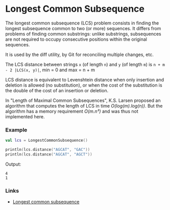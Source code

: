 # Longest Common Subsequence

The longest common subsequence (LCS) problem consists in finding the longest subsequence common to two (or more)
sequences. It differs from problems of finding common substrings: unlike substrings, subsequences are not required
to occupy consecutive positions within the original sequences.

It is used by the diff utility, by Git for reconciling multiple changes, etc.

The LCS distance between strings `x` (of length `n`) and `y` (of length `m`) is `n + m - 2 |LCS(x, y)|`,
min = 0 and max = n + m

LCS distance is equivalent to Levenshtein distance when only insertion and deletion is allowed (no substitution), or
when the cost of the substitution is the double of the cost of an insertion or deletion.

In "Length of Maximal Common Subsequences", K.S. Larsen proposed an algorithm that computes the length of LCS in time 
*O(log(m).log(n))*. But the algorithm has a memory requirement *O(m.n²)* and was thus not implemented here.

### Example

````kotlin
val lcs = LongestCommonSubsequence()

println(lcs.distance("AGCAT", "GAC"))
println(lcs.distance("AGCAT", "AGCT"))
````

Output:

```
4
1
```

### Links

- [Longest common subsequence](https://en.wikipedia.org/wiki/Longest_common_subsequence)
